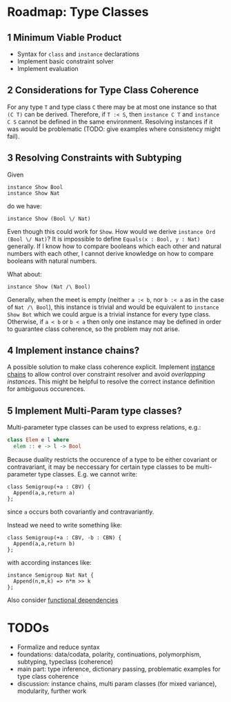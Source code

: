# Roadmap: Type Classes

## 1 Minimum Viable Product

  - Syntax for `class` and `instance` declarations
  - Implement basic constraint solver
  - Implement evaluation

## 2 Considerations for Type Class Coherence

For any type `T` and type class `C` there may be at most one instance so that `(C T)` can be derived.
Therefore, if `T :< S`, then `instance C T` and `instance C S` cannot be defined in the same environment.
Resolving instances if it was would be problematic (TODO: give examples where consistency might fail).

## 3 Resolving Constraints with Subtyping

Given

~~~
instance Show Bool
instance Show Nat
~~~

do we have:

~~~
instance Show (Bool \/ Nat)
~~~

Even though this could work for `Show`. How would we derive `instance Ord (Bool \/ Nat)`? It is impossible to define `Equals(x : Bool, y : Nat)` generally.
If I know how to compare booleans which each other and natural numbers with each other, I cannot derive knowledge on how to compare booleans with natural numbers.

What about:

~~~
instance Show (Nat /\ Bool)
~~~

Generally, when the meet is empty (neither `a :< b`, nor `b :< a` as in the case of `Nat /\ Bool`), this instance is trivial and would be equivalent to `instance Show Bot` which we could argue is a trivial instance for every type class.
Otherwise, if `a < b` or `b < a` then only one instance may be defined in order to guarantee class coherence, so the problem may not arise.

## 4 Implement instance chains?

A possible solution to make class coherence explicit.
Implement [instance chains](https://web.cecs.pdx.edu/~mpj/pubs/instancechains.pdf) to allow control over constraint resolver and avoid *overlapping instances*.
This might be helpful to resolve the correct instance definition for ambiguous occurences.

## 5 Implement Multi-Param type classes?

Multi-parameter type classes can be used to express relations, e.g.:

~~~Haskell
class Elem e l where
  elem :: e -> l -> Bool
~~~

Because duality restricts the occurence of a type to be either covariant or contravariant, it may be neccessary for certain type classes to be multi-parameter type classes.
E.g. we cannot write:

~~~
class Semigroup(+a : CBV) {
  Append(a,a,return a)
};
~~~

since `a` occurs both covariantly and contravariantly.

Instead we need to write something like:

~~~
class Semigroup(+a : CBV, -b : CBN) {
  Append(a,a,return b)
};
~~~

with according instances like:

~~~
instance Semigroup Nat Nat {
  Append(n,m,k) => n*m >> k
};
~~~

Also consider [functional dependencies](https://web.cecs.pdx.edu/~mpj/pubs/fundeps-esop2000.pdf)

# TODOs

- Formalize and reduce syntax
- foundations: data/codata, polarity, continuations, polymorphism, subtyping, typeclass (coherence)
- main part: type inference, dictionary passing, problematic examples for type class coherence
- discussion: instance chains, multi param classes (for mixed variance), modularity, further work